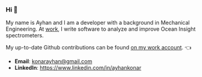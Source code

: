 ### Hi 👋

My name is Ayhan and I am a developer with a background in Mechanical Engineering. At [work](https://github.com/ayhanocean), I write software to analyze and improve Ocean Insight spectrometers. 

My up-to-date Github contributions can be found [on my work account](https://github.com/ayhanocean). 👈

- **Email**: konarayhan@gmail.com
- **LinkedIn**: https://www.linkedin.com/in/ayhankonar
